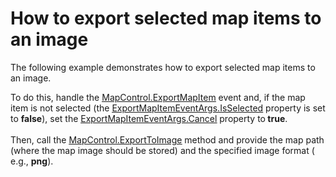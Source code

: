 # How to export selected map items to an image


<p>The following example demonstrates how to export selected map items to an image.</p>
<p>To do this, handle the <a href="https://documentation.devexpress.com/#WindowsForms/DevExpressXtraMapMapControl_ExportMapItemtopic"><u>MapControl.ExportMapItem</u></a> event and, if the map item is not selected (the <a href="https://documentation.devexpress.com/#WindowsForms/DevExpressXtraMapExportMapItemEventArgs_IsSelectedtopic"><u>ExportMapItemEventArgs.IsSelected</u></a> property is set to <strong>false</strong>), set the <a href="https://documentation.devexpress.com/#WindowsForms/DevExpressXtraMapExportMapItemEventArgs_Canceltopic"><u>ExportMapItemEventArgs.Cancel</u></a> property to<strong> true</strong>.<br /><br /> Then, call the <a href="https://documentation.devexpress.com/#WindowsForms/DevExpressXtraMapMapControl_ExportToImagetopic"><u>MapControl.ExportToImage</u></a> method and provide the map path (where the map image should be stored) and the specified image format ( e.g., <strong>png</strong>).</p>

<br/>


